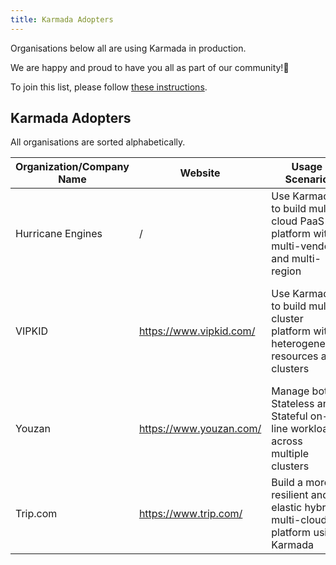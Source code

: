 ```yaml
---
title: Karmada Adopters
---
```

Organisations below all are using Karmada in production.

We are happy and proud to have you all as part of our community!💖

To join this list, please follow [these instructions](https://github.com/karmada-io/website/tree/main/adopters/README.md).

## Karmada Adopters

All organisations are sorted alphabetically.


| Organization/Company Name | Website                 | Usage Scenario                                                                        | CaseStudy                                                                     |
| --------------------------- | ------------------------- | --------------------------------------------------------------------------------------- | ------------------------------------------------------------------------------- |
| Hurricane Engines         | /                       | Use Karmada to build multi-cloud PaaS platform with multi-vendor and multi-region     | [Karmada in AIML INSTITUTE](ci123.md)                                         |
| VIPKID                    | https://www.vipkid.com/ | Use Karmada to build multi-cluster platform with heterogeneous resources and clusters | [Building a PaaS Platform with Karmada to Run Containers --VIPKID](vipkid.md) |
| Youzan                    | https://www.youzan.com/ | Manage both Stateless and Stateful on-line workloads across multiple clusters         | TBD                                                                           |
| Trip.com | https://www.trip.com/ | Build a more resilient and elastic hybrid-multi-cloud platform using Karmada | TBD 
